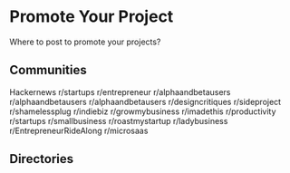 # Promote Your Project
Where to post to promote your projects?

## Communities
Hackernews
r/startups
r/entrepreneur
r/alphaandbetausers
r/alphaandbetausers
r/alphaandbetausers
r/designcritiques
r/sideproject
r/shamelessplug
r/indiebiz
r/growmybusiness
r/imadethis
r/productivity
r/startups
r/smallbusiness
r/roastmystartup
r/ladybusiness
r/EntrepreneurRideAlong
r/microsaas

## Directories




